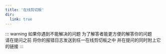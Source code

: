 ```yaml
---
title: '在线剪切板'
dir:
  link: true
---
```



::: warning
如果你遇到不能解决的问题 为了解答者能更方便的解答你的问题  
请在提问之前 将你的报错日志发送到任一在线剪切板之中 并在提问的同时附上它的链接
:::

<div class="catalog-display-container">
  <Catalog base='/tools/ClipBoard/' level='2'/>
</div>